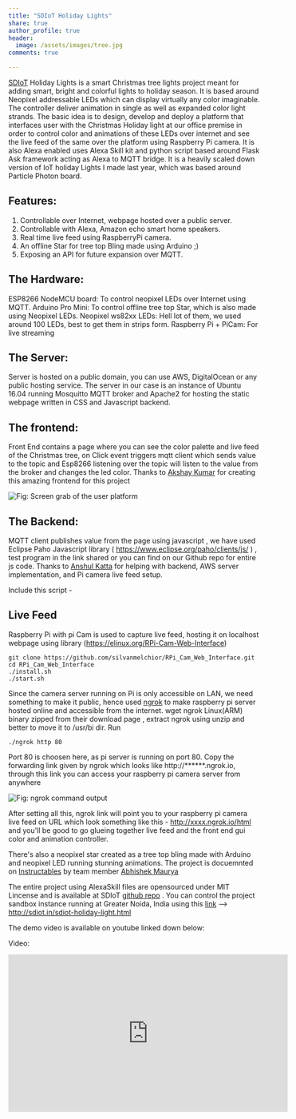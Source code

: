 ```yaml
---
title: "SDIoT Holiday Lights"
share: true
author_profile: true
header:
  image: /assets/images/tree.jpg
comments: true  

---
```


[SDIoT](http://sdiot.in) Holiday Lights is a smart Christmas tree lights project meant for adding smart, bright and colorful lights to holiday season. It is based around Neopixel addressable LEDs which can display virtually any color imaginable. The controller deliver animation in single as well as expanded color light strands. The basic idea is to design, develop and deploy a platform that interfaces user with the Christmas Holiday light at our office premise in order to control color and animations of these LEDs over internet and see the live feed of the same over the platform using Raspberry Pi camera. It is also Alexa enabled uses Alexa Skill kit and python script based around Flask Ask framework acting as Alexa to MQTT bridge. It is a heavily scaled down version of IoT holiday Lights I made last year, which was based around Particle Photon board.

## Features:

1. Controllable over Internet, webpage hosted over a public server.
2. Controllable with Alexa, Amazon echo smart home speakers.
3. Real time live feed using RaspberryPi camera.
4. An offline Star for tree top Bling made using Arduino ;)
5. Exposing an API for future expansion over MQTT.

## The Hardware:

ESP8266 NodeMCU board: To control neopixel LEDs over Internet using MQTT.
Arduino Pro Mini: To control offline tree top Star, which is also made using Neopixel LEDs.
Neopixel ws82xx LEDs: Hell lot of them, we used around 100 LEDs, best to get them in strips form.
Raspberry Pi + PiCam: For live streaming

## The Server: 

Server is hosted on a public domain, you can use AWS, DigitalOcean or any public hosting service. The server in our case is an instance of Ubuntu 16.04 running Mosquitto MQTT broker and Apache2 for hosting the static webpage written in CSS and Javascript backend.

## The frontend:

Front End contains a page where you can see the color palette and live feed of the Christmas tree, on Click event triggers mqtt client which sends value to the topic and Esp8266 listening over the topic will listen to the value from the broker and changes the led color. Thanks to [Akshay Kumar](https://github.com/git-akshay) for creating this amazing frontend for this project


![Fig: Screen grab of the user platform](https://iayanpahwa.github.io/assets/images/fe.jpg "Fig: Screen grab of the user platform")

## The Backend:

MQTT client publishes value from the page using javascript , we have used Eclipse Paho Javascript library ( https://www.eclipse.org/paho/clients/js/ ) , test program in the link shared or you can find on our Github repo for entire js code. Thanks to [Anshul Katta](https://www.linkedin.com/in/anshul-katta-93a48354) for helping with backend, AWS server implementation, and Pi camera live feed setup.

Include this script - <script src="https://cdnjs.cloudflare.com/ajax/libs/paho-mqtt/1.0.1/mqttws31.min.js" type="text/javascript"></script>

## Live Feed

Raspberry Pi with pi Cam is used to capture live feed, hosting it on localhost webpage using library (https://elinux.org/RPi-Cam-Web-Interface) 

```
git clone https://github.com/silvanmelchior/RPi_Cam_Web_Interface.git
cd RPi_Cam_Web_Interface
./install.sh
./start.sh

```

Since the camera server running on Pi is only accessible on LAN, we need something to make it public, hence used [ngrok](https://ngrok.com/) to make raspberry pi server hosted online and accessible from the internet. wget ngrok Linux(ARM) binary zipped from their download page , extract ngrok using unzip and better to move it to /usr/bi dir. Run 
```
./ngrok http 80
```  
Port 80 is choosen here, as pi server is running on port 80. Copy the forwarding link given by ngrok which looks like http://******.ngrok.io, through this link you can access your raspberry pi camera server from anywhere 

![Fig: ngrok command output](https://iayanpahwa.github.io/assets/images/ng.jpg "Fig: ngrok command output")


After setting all this, ngrok link will point you to your raspberry pi camera live feed on URL which look something like this - http://xxxx.ngrok.io/html and you'll be good to go glueing together live feed and the front end gui color and animation controller.

There's also a neopixel star created as a tree top bling made with Arduino and neopixel LED running stunning animations. The project is docuemnted on [Instructables](https://www.instructables.com/id/Christmas-Tree-Stop-Star-Bling/) by team member [Abhishek Maurya](https://github.com/iabhi16)

The entire project using AlexaSkill files are opensourced under MIT Lincense and is available at SDIoT [github repo](https://github.com/Team-SDIoT/IoT-Holiday-Lights) . You can control the project sandbox instance running at Greater Noida, India using this [link]() --> http://sdiot.in/sdiot-holiday-light.html

The demo video is available on youtube linked down below:

Video:
<iframe width="560" height="315" src="https://www.youtube.com/embed/XNCqcjIpwTw" frameborder="0" gesture="media" allow="encrypted-media" allowfullscreen></iframe>
